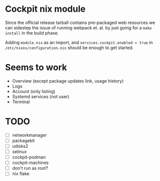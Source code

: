 # Cockpit nix module
Since the official release tarball contains pre-packaged web resources we can sidestep the issue of running webpack et. al. by just going for a `make install` in the build phase. 

Adding `module.nix` as an import, and `services.cockpit.enabled = true`  in `/etc/nixos/configuration.nix` should be enough to get started. 

# Seems to work
- Overview (except package updates link, usage history)
- Logs
- Account (only listing)
- Systemd services (not user)
- Terminal

# TODO
- [ ] networkmanager
- [ ] packagekit
- [ ] udisks2
- [ ] selinux
- [ ] cockpit-podman
- [ ] cockpit-machines
- [ ] don't run as root?
- [ ] nix flake
